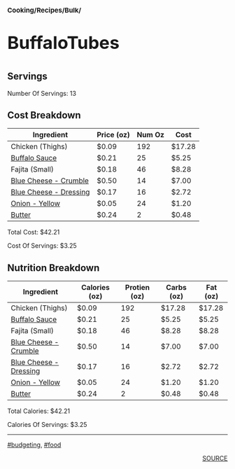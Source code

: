 # <p style='font-size: 15px;'>Cooking/Recipes/Bulk/</p>
# <p style='font-size: 40px;'>BuffaloTubes</p>

## Servings

Number Of Servings: 13

## Cost Breakdown

| Ingredient | Price (oz) | Num Oz | Cost |
| ------------ | ------------ | ------------ | ------------ |
| Chicken  (Thighs) | $0.09 | 192 | $17.28 |
| <a href='buffalo_sauce.html'>Buffalo Sauce</a> | $0.21 | 25 | $5.25 |
| Fajita (Small) | $0.18 | 46 | $8.28 |
| <a href='blue_cheese_-_crumble.html'>Blue Cheese - Crumble</a> | $0.50 | 14 | $7.00 |
| <a href='blue_cheese_-_dressing.html'>Blue Cheese - Dressing</a> | $0.17 | 16 | $2.72 |
| <a href='onion_-_yellow.html'>Onion - Yellow</a> | $0.05 | 24 | $1.20 |
| <a href='butter.html'>Butter</a> | $0.24 | 2 | $0.48 |

Total Cost: $42.21

Cost Of Servings: $3.25

## Nutrition Breakdown

| Ingredient | Calories (oz) | Protien (oz) | Carbs (oz) | Fat (oz) |
| ------------ | ------------ | ------------ | ------------ | ------------ |
| Chicken  (Thighs) | $0.09 | 192 | $17.28 | $17.28 |
| <a href='buffalo_sauce.html'>Buffalo Sauce</a> | $0.21 | 25 | $5.25 | $5.25 |
| Fajita (Small) | $0.18 | 46 | $8.28 | $8.28 |
| <a href='blue_cheese_-_crumble.html'>Blue Cheese - Crumble</a> | $0.50 | 14 | $7.00 | $7.00 |
| <a href='blue_cheese_-_dressing.html'>Blue Cheese - Dressing</a> | $0.17 | 16 | $2.72 | $2.72 |
| <a href='onion_-_yellow.html'>Onion - Yellow</a> | $0.05 | 24 | $1.20 | $1.20 |
| <a href='butter.html'>Butter</a> | $0.24 | 2 | $0.48 | $0.48 |

Total Calories: $42.21

Calories Of Servings: $3.25

<div style='page-break-after: always;'></div>
<div style='page-break-after: always;'></div>

<hr/>

<div style='page-break-after: always;'></div>
<div style='page-break-after: always;'></div>

<a href='tag-budgeting.html'>#budgeting</a>, <a href='tag-food.html'>#food</a>
<div style='page-break-after: always;'></div>

<div style='text-align: right'>
<a href='https://docs.google.com/spreadsheets/d/e/2PACX-1vSAyak9YlStJt0W2QiXNHVF8FODXyzkGh0HTz9XkhPPqGQ7IycIP1MG9gofJCHmb8c_vAcLKiqcYQXQ/pub?output=xlsx'>SOURCE</a>
</div>
